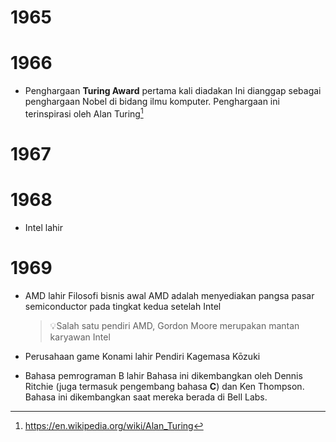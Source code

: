 # 1965
# 1966
- Penghargaan **Turing Award** pertama kali diadakan
	Ini dianggap sebagai penghargaan Nobel di bidang ilmu komputer. Penghargaan ini terinspirasi oleh Alan Turing[^1]
# 1967
# 1968
- Intel lahir
# 1969
- AMD lahir
	Filosofi bisnis awal AMD adalah menyediakan pangsa pasar semiconductor pada tingkat kedua setelah Intel
	> 💡Salah satu pendiri AMD, Gordon Moore merupakan mantan karyawan Intel

- Perusahaan game Konami lahir
	Pendiri Kagemasa Kōzuki
- Bahasa pemrograman B lahir
	Bahasa ini dikembangkan oleh Dennis Ritchie (juga termasuk pengembang bahasa **C**) dan Ken Thompson. Bahasa ini dikembangkan saat mereka berada di Bell Labs.

[^1]: https://en.wikipedia.org/wiki/Alan_Turing